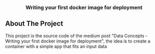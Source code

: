 <a id="readme-top"></a>
<div align="center">  <h3 align="center">Writing your first docker image for deployment</h3></div>

<!-- ABOUT THE PROJECT -->
## About The Project
This project is the source code of the medium post "Data Concepts - Writing your first docker image for deployment", the idea is to create a container with a simple app that fits an input data  




